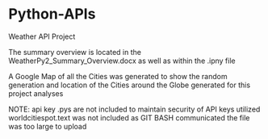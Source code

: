 # Python-APIs
Weather API Project

The summary overview is located in the WeatherPy2_Summary_Overview.docx as well as within the .ipny file

A Google Map of all the Cities was generated to show the random generation and location of the Cities around the Globe generated for this project analyses

NOTE:
api key .pys are not included to maintain security of API keys utilized
worldcitiespot.text was not included as GIT BASH communicated the file was too large to upload


